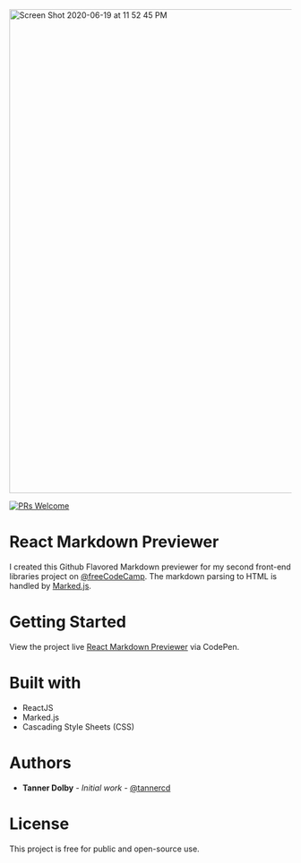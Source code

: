 <img width="865" alt="Screen Shot 2020-06-19 at 11 52 45 PM" src="https://user-images.githubusercontent.com/48612525/85195519-1cff2100-b288-11ea-811d-e090101d37bd.png">

[![PRs Welcome](https://img.shields.io/badge/PRs-welcome-brightgreen.svg?style=flat-square)](http://makeapullrequest.com)

# React Markdown Previewer
I created this Github Flavored Markdown previewer for my second front-end libraries project on [@freeCodeCamp](https://freeCodeCamp.org). The markdown parsing to HTML is handled by [Marked.js](https://marked.js.org/#/README.md#README.md).

# Getting Started
View the project live [React Markdown Previewer](https://codepen.io/spherical/full/PoZbopP) via CodePen.

# Built with
* ReactJS
* Marked.js
* Cascading Style Sheets (CSS)

# Authors

* **Tanner Dolby** - *Initial work* - [@tannercd](https://github.com/tannercd)

# License

This project is free for public and open-source use.